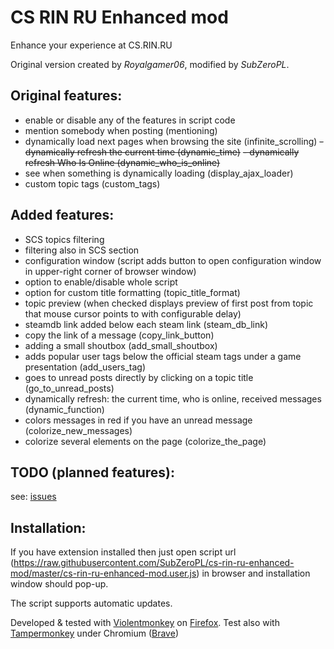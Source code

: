# CS RIN RU Enhanced mod
Enhance your experience at CS.RIN.RU

Original version created by *Royalgamer06*, modified by _SubZeroPL_.

## Original features:
- enable or disable any of the features in script code
- mention somebody when posting (mentioning)
- dynamically load next pages when browsing the site (infinite_scrolling)
~~- dynamically refresh the current time (dynamic_time)~~
~~- dynamically refresh Who Is Online (dynamic_who_is_online)~~
- see when something is dynamically loading (display_ajax_loader)
- custom topic tags (custom_tags)

## Added features:
- SCS topics filtering
- filtering also in SCS section
- configuration window (script adds button to open configuration window in upper-right corner of browser window)
- option to enable/disable whole script
- option for custom title formatting (topic_title_format)
- topic preview (when checked displays preview of first post from topic that mouse cursor points to with configurable delay)
- steamdb link added below each steam link (steam_db_link)
- copy the link of a message (copy_link_button)
- adding a small shoutbox (add_small_shoutbox)
- adds popular user tags below the official steam tags under a game presentation (add_users_tag)
- goes to unread posts directly by clicking on a topic title (go_to_unread_posts)
- dynamically refresh: the current time, who is online, received messages (dynamic_function)
- colors messages in red if you have an unread message (colorize_new_messages)
- colorize several elements on the page (colorize_the_page)

## TODO (planned features):
see: [issues](https://github.com/SubZeroPL/cs-rin-ru-enhanced-mod/issues)

## Installation:
If you have extension installed then just open script url (https://raw.githubusercontent.com/SubZeroPL/cs-rin-ru-enhanced-mod/master/cs-rin-ru-enhanced-mod.user.js) in browser and installation window should pop-up.

The script supports automatic updates.

Developed & tested with [Violentmonkey](https://violentmonkey.github.io/) on [Firefox](https://www.mozilla.org/).
Test also with [Tampermonkey](https://www.tampermonkey.net/) under Chromium ([Brave](https://brave.com/))
